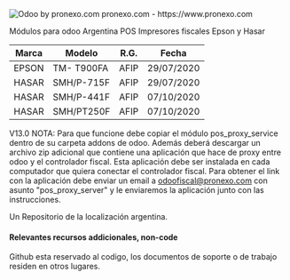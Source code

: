 <img alt="Odoo by pronexo.com" src="http://fotos.subefotos.com/7107261ae57571ec94f0f2d7363aa358o.png" />
pronexo.com - https://www.pronexo.com

Módulos para odoo Argentina POS Impresores fiscales Epson y Hasar 

|Marca|Modelo|R.G.|Fecha|
|-----|------|----|-----|
|EPSON|TM- T900FA|AFIP|29/07/2020|
|HASAR|SMH/P-715F|AFIP|29/07/2020|
|HASAR|SMH/P-441F|AFIP|07/10/2020|
|HASAR|SMH/PT250F|AFIP|07/10/2020|


V13.0
NOTA: Para que funcione debe copiar el módulo pos_proxy_service dentro de su carpeta addons de odoo. 
Además deberá descargar un archivo zip adicional que contiene una aplicación que hace de proxy entre odoo y el controlador fiscal. Esta aplicación debe ser instalada en cada computador que quiera conectar el controlador fiscal. Para obtener el link con la aplicación debe enviar un email a odoofiscal@pronexo.com con asunto "pos_proxy_server" y le enviaremos la aplicación junto con las instrucciones.

Un Repositorio de la localización argentina.

#### Relevantes recursos addicionales, non-code
Github esta reservado al codigo, los documentos de soporte o de trabajo residen en otros lugares.

